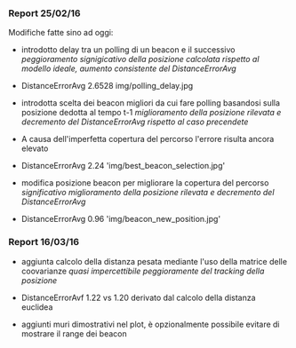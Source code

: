 ### Report 25/02/16

Modifiche fatte sino ad oggi:
* introdotto delay tra un polling di un beacon e il successivo _peggioramento signigicativo della posizione calcolata rispetto al modello ideale, aumento consistente del DistanceErrorAvg_
 * DistanceErrorAvg 2.6528 img/polling_delay.jpg

* introdotta scelta dei beacon migliori da cui fare polling basandosi sulla posizione dedotta al tempo t-1 _miglioramento della posizione rilevata e decremento del DistanceErrorAvg rispetto al caso precendete_
 * A causa dell'imperfetta copertura del percorso l'errore risulta ancora elevato
 * DistanceErrorAvg 2.24 'img/best_beacon_selection.jpg'
 
* modifica posizione beacon per migliorare la copertura del percorso _significativo miglioramento della posizione rilevata e decremento del DistanceErrorAvg_
 * DistanceErrorAvg 0.96 'img/beacon_new_position.jpg'

### Report 16/03/16

* aggiunta calcolo della distanza pesata mediante l'uso della matrice delle coovarianze _quasi impercettibile peggioramente del tracking della posizione_
 * DistanceErrorAvf 1.22 vs 1.20 derivato dal calcolo della distanza euclidea

* aggiunti muri dimostrativi nel plot, è opzionalmente possibile evitare di mostrare il range dei beacon

